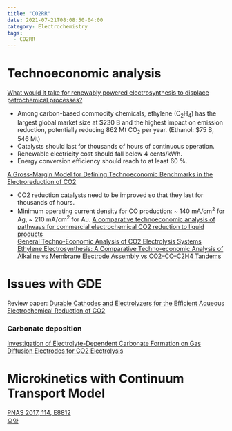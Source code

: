 ```yaml
---
title: "CO2RR"
date: 2021-07-21T08:08:50-04:00
category: Electrochemistry
tags:
  - CO2RR
---
```




# Technoeconomic analysis
[What would it take for renewably powered electrosynthesis to displace petrochemical processes?](http://doi.org/10.1126/science.aav3506) 
  * Among carbon-based commodity chemicals, ethylene (C<sub>2</sub>H<sub>4</sub>) has the largest global market size at $230 B and the highest impact on emission reduction, potentially reducing 862 Mt CO<sub>2</sub> per year. (Ethanol: $75 B, 546 Mt)
  * Catalysts should last for thousands of hours of continuous operation.
  * Renewable electricity cost should fall below 4 cents/kWh.
  * Energy conversion efficiency should reach to at least 60 %.  

[A Gross-Margin Model for Defining Technoeconomic Benchmarks in the Electroreduction of CO2](https://doi.org/10.1002/cssc.201600394)  
  * CO2 reduction catalysts need to be improved so that they last for thousands of hours.
  * Minimum operating current density for CO production: ~ 140 mA/cm<sup>2</sup> for Ag, ~ 210 mA/cm<sup>2</sup> for Au.
[A comparative technoeconomic analysis of pathways for commercial electrochemical CO2 reduction to liquid products](https://doi.org/10.1039/C8EE00097B)  
[General Techno-Economic Analysis of CO2 Electrolysis Systems](https://pubs.acs.org/doi/10.1021/acs.iecr.7b03514)  
[Ethylene Electrosynthesis: A Comparative Techno-economic Analysis of Alkaline vs Membrane Electrode Assembly vs CO2–CO–C2H4 Tandems](https://doi.org/10.1021/acsenergylett.0c02633)  


# Issues with GDE
Review paper: [Durable Cathodes and Electrolyzers for the Efficient Aqueous Electrochemical Reduction of CO2](https://doi.org/10.1002/cssc.201902933)  



### Carbonate deposition
[Investigation of Electrolyte-Dependent Carbonate Formation on Gas Diffusion Electrodes for CO2 Electrolysis](https://doi.org/10.1021/acsami.0c21997)  

# Microkinetics with Continuum Transport Model
[PNAS 2017, 114, E8812](https://doi.org/10.1073/pnas.1713164114)  
[요약](https://kwonsnow.github.io/electrochemistry/Continuum_Transport_Model/)  


